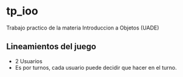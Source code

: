 # tp_ioo
Trabajo practico de la materia Introduccion a Objetos (UADE)

Lineamientos del juego
----------------------
- 2 Usuarios
- Es por turnos, cada usuario puede decidir que hacer en el turno.